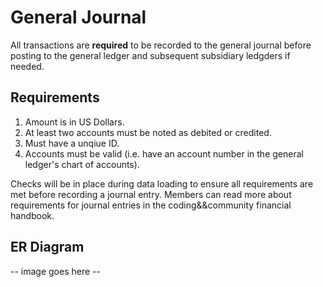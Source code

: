 # General Journal

All transactions are **required** to be recorded to the general journal before posting to the general ledger and subsequent subsidiary ledgders if needed.

## Requirements

1. Amount is in US Dollars.
2. At least two accounts must be noted as debited or credited.
3. Must have a unqiue ID.
4. Accounts must be valid (i.e. have an account number in the general ledger's chart of accounts).

Checks will be in place during data loading to ensure all requirements are met before recording a journal entry. Members can read more about requirements for journal entries in the coding&&community financial handbook.

## ER Diagram

-- image goes here --
